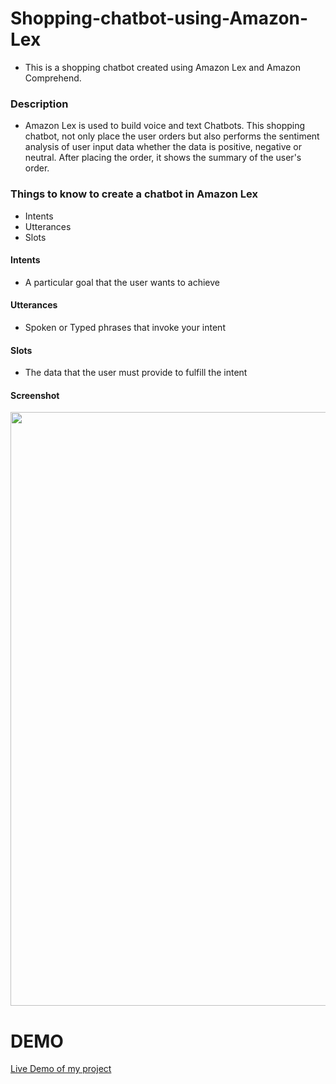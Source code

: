 # Shopping-chatbot-using-Amazon-Lex
+ This is a shopping chatbot created using Amazon Lex and Amazon Comprehend.

### Description 
+ Amazon Lex is used to build voice and text Chatbots. This shopping chatbot, not only place the user orders but also performs the sentiment analysis of user input data whether the data is positive, negative or neutral. After placing the order, it shows the summary of the user's order.

### Things to know to create a chatbot in Amazon Lex
+ Intents
+ Utterances
+ Slots

#### Intents
+ A particular goal that the user wants to achieve
#### Utterances
+ Spoken or Typed phrases that invoke your intent
#### Slots
+ The data that the user must provide to fulfill the intent

#### Screenshot
<img src="https://nivethitha167.000webhostapp.com/awsimage_new.JPG" width="950">

# DEMO
[Live Demo of my project](https://nivethitha167.000webhostapp.com/Amazon%20Lex%20-%20Google%20Chrome%202020-07-27%2021-23-41.mp4)

